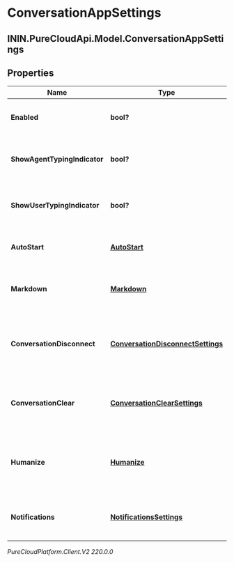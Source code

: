 # ConversationAppSettings

## ININ.PureCloudApi.Model.ConversationAppSettings

## Properties

|Name | Type | Description | Notes|
|------------ | ------------- | ------------- | -------------|
| **Enabled** | **bool?** | The toggle to enable or disable conversations | [optional] |
| **ShowAgentTypingIndicator** | **bool?** | The toggle to enable or disable typing indicator for messenger | [optional] |
| **ShowUserTypingIndicator** | **bool?** | The toggle to enable or disable typing indicator for messenger | [optional] |
| **AutoStart** | [**AutoStart**](AutoStart) | The auto start for the messenger conversation | [optional] |
| **Markdown** | [**Markdown**](Markdown) | The markdown for the messenger app | [optional] |
| **ConversationDisconnect** | [**ConversationDisconnectSettings**](ConversationDisconnectSettings) | The conversation disconnect settings for the messenger app | [optional] |
| **ConversationClear** | [**ConversationClearSettings**](ConversationClearSettings) | The conversation clear settings for the messenger app | [optional] |
| **Humanize** | [**Humanize**](Humanize) | The humanize conversations settings for the messenger app | [optional] |
| **Notifications** | [**NotificationsSettings**](NotificationsSettings) | The notification settings for messenger apps | [optional] |



_PureCloudPlatform.Client.V2 220.0.0_
